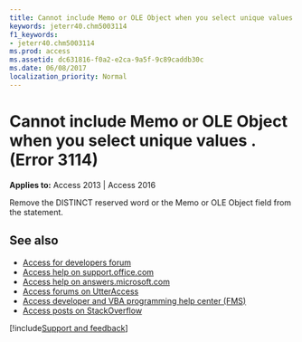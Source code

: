 ```yaml
---
title: Cannot include Memo or OLE Object when you select unique values <statement>. (Error 3114)
keywords: jeterr40.chm5003114
f1_keywords:
- jeterr40.chm5003114
ms.prod: access
ms.assetid: dc631816-f0a2-e2ca-9a5f-9c89caddb30c
ms.date: 06/08/2017
localization_priority: Normal
---
```



# Cannot include Memo or OLE Object when you select unique values <statement>. (Error 3114)

  

**Applies to:** Access 2013 | Access 2016

Remove the DISTINCT reserved word or the Memo or OLE Object field from the statement.

## See also

- [Access for developers forum](https://social.msdn.microsoft.com/Forums/office/home?forum=accessdev)
- [Access help on support.office.com](https://support.office.com/search/results?query=Access)
- [Access help on answers.microsoft.com](https://answers.microsoft.com/)
- [Access forums on UtterAccess](https://www.utteraccess.com/forum/index.php?act=idx)
- [Access developer and VBA programming help center (FMS)](https://www.fmsinc.com/MicrosoftAccess/developer/)
- [Access posts on StackOverflow](https://stackoverflow.com/questions/tagged/ms-access)

[!include[Support and feedback](~/includes/feedback-boilerplate.md)]